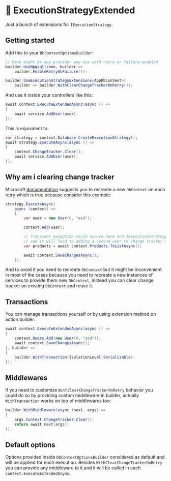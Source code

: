 # 🔄 ExecutionStrategyExtended
Just a bunch of extensions for `IExecutionStrategy`.

## Getting started
Add this to your `DbContextOptionsBuilder`:
```csharp
// Here might be any provider you use with retry on failure enabled
builder.UseNpgsql(conn, builder => 
    builder.EnableRetryOnFailure());

builder.UseExecutionStrategyExtensions<AppDbContext>(
    builder => builder.WithClearChangeTrackerOnRetry());
```

And use it inside your controllers like this:
```csharp
await context.ExecuteExtendedAsync(async () =>
{
    await service.AddUser(user);
});
```

This is equivalent to:
```csharp
var strategy = context.Database.CreateExecutionStrategy();
await strategy.ExecuteAsync(async () =>
{
    context.ChangeTracker.Clear();
    await service.AddUser(user);
});
```

## Why am i clearing change tracker
Microsoft [documentation](https://learn.microsoft.com/en-us/ef/ef6/fundamentals/connection-resiliency/retry-logic#solution-manually-call-execution-strategy) suggests you to recreate a new `DbContext` on each retry which is true because consider this example:
```csharp
strategy.ExecuteAsync(
	async (context) =>
	{
		var user = new User(0, "asd");

		context.Add(user);

		// Transient exception could occure here and IExecutionStrategy will retry execution 
		// and it will lead to adding a second user to change tracker of DbContext
		var products = await context.Products.ToListAsync();

		await context.SaveChangesAsync();
	});
```
And to avoid it you need to recreate `DbContext` but it might be inconvenient in most of the cases because you need to recreate a new instances of services to provide them new `DbContext`, instead you can clear change tracker on existing `DbContext` and reuse it.

## Transactions
You can manage transactions yourself or by using extension method on action builder:
```csharp
await context.ExecuteExtendedAsync(async () =>
{
    context.Users.Add(new User(0, "asd"));
    await context.SaveChangesAsync();
}, builder =>
{
    builder.WithTransaction(IsolationLevel.Serializable);
});
```

## Middlewares
If you need to customize `WithClearChangeTrackerOnRetry` behavior you could do so by providing custom middleware in builder, actually `WithTransaction` works on top of middlewares too:
```csharp
builder.WithMiddleware(async (next, args) =>
{
    args.Context.ChangeTracker.Clear();
    return await next(args);
});
```

## Default options
Options provided inside `DbContextOptionsBuilder` considered as default and will be applied for each execution. Besides `WithClearChangeTrackerOnRetry` you can provide any middleware to it and it will be called in each `context.ExecuteExtendedAsync`.